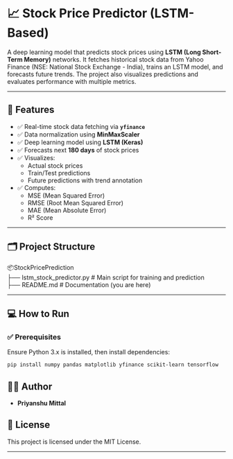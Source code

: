 # 📈 Stock Price Predictor (LSTM-Based)

A deep learning model that predicts stock prices using **LSTM (Long Short-Term Memory)** networks. It fetches historical stock data from Yahoo Finance (NSE: National Stock Exchange - India), trains an LSTM model, and forecasts future trends. The project also visualizes predictions and evaluates performance with multiple metrics.

---

## 🚀 Features

- ✅ Real-time stock data fetching via **`yfinance`**
- ✅ Data normalization using **MinMaxScaler**
- ✅ Deep learning model using **LSTM (Keras)**
- ✅ Forecasts next **180 days** of stock prices
- ✅ Visualizes:
  - Actual stock prices
  - Train/Test predictions
  - Future predictions with trend annotation
- ✅ Computes:
  - MSE (Mean Squared Error)
  - RMSE (Root Mean Squared Error)
  - MAE (Mean Absolute Error)
  - R² Score

---

## 🗂️ Project Structure

📦StockPricePrediction  
├── lstm_stock_predictor.py # Main script for training and prediction  
├── README.md # Documentation (you are here)  


---

## 💻 How to Run

### ✅ Prerequisites

Ensure Python 3.x is installed, then install dependencies:

```bash
pip install numpy pandas matplotlib yfinance scikit-learn tensorflow
```

## 🧑‍💻 Author

* **Priyanshu Mittal**

## 📜 License

This project is licensed under the MIT License.

---
